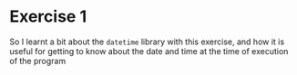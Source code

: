 # Exercise 1

So I learnt a bit about the `datetime` library with this exercise, and how it is useful for getting to know about the date and time at the time of execution of the program